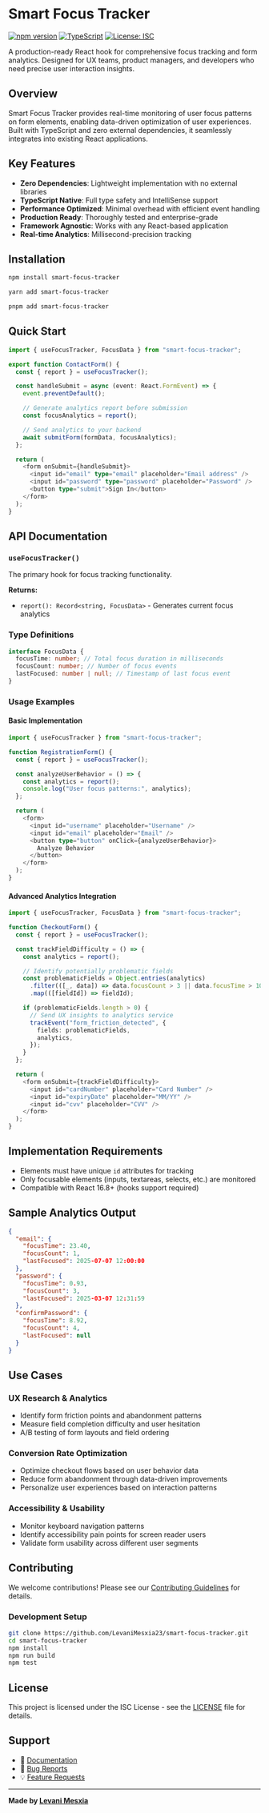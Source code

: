 # Smart Focus Tracker

[![npm version](https://badge.fury.io/js/smart-focus-tracker.svg)](https://badge.fury.io/js/smart-focus-tracker)
[![TypeScript](https://img.shields.io/badge/%3C%2F%3E-TypeScript-%230074c1.svg)](http://www.typescriptlang.org/)
[![License: ISC](https://img.shields.io/badge/License-ISC-blue.svg)](https://opensource.org/licenses/ISC)

A production-ready React hook for comprehensive focus tracking and form analytics. Designed for UX teams, product managers, and developers who need precise user interaction insights.

## Overview

Smart Focus Tracker provides real-time monitoring of user focus patterns on form elements, enabling data-driven optimization of user experiences. Built with TypeScript and zero external dependencies, it seamlessly integrates into existing React applications.

## Key Features

- **Zero Dependencies**: Lightweight implementation with no external libraries
- **TypeScript Native**: Full type safety and IntelliSense support
- **Performance Optimized**: Minimal overhead with efficient event handling
- **Production Ready**: Thoroughly tested and enterprise-grade
- **Framework Agnostic**: Works with any React-based application
- **Real-time Analytics**: Millisecond-precision tracking

## Installation

```bash
npm install smart-focus-tracker
```

```bash
yarn add smart-focus-tracker
```

```bash
pnpm add smart-focus-tracker
```

## Quick Start

```typescript
import { useFocusTracker, FocusData } from "smart-focus-tracker";

export function ContactForm() {
  const { report } = useFocusTracker();

  const handleSubmit = async (event: React.FormEvent) => {
    event.preventDefault();

    // Generate analytics report before submission
    const focusAnalytics = report();

    // Send analytics to your backend
    await submitForm(formData, focusAnalytics);
  };

  return (
    <form onSubmit={handleSubmit}>
      <input id="email" type="email" placeholder="Email address" />
      <input id="password" type="password" placeholder="Password" />
      <button type="submit">Sign In</button>
    </form>
  );
}
```

## API Documentation

### `useFocusTracker()`

The primary hook for focus tracking functionality.

**Returns:**

- `report(): Record<string, FocusData>` - Generates current focus analytics

### Type Definitions

```typescript
interface FocusData {
  focusTime: number; // Total focus duration in milliseconds
  focusCount: number; // Number of focus events
  lastFocused: number | null; // Timestamp of last focus event
}
```

### Usage Examples

#### Basic Implementation

```typescript
import { useFocusTracker } from "smart-focus-tracker";

function RegistrationForm() {
  const { report } = useFocusTracker();

  const analyzeUserBehavior = () => {
    const analytics = report();
    console.log("User focus patterns:", analytics);
  };

  return (
    <form>
      <input id="username" placeholder="Username" />
      <input id="email" placeholder="Email" />
      <button type="button" onClick={analyzeUserBehavior}>
        Analyze Behavior
      </button>
    </form>
  );
}
```

#### Advanced Analytics Integration

```typescript
import { useFocusTracker, FocusData } from "smart-focus-tracker";

function CheckoutForm() {
  const { report } = useFocusTracker();

  const trackFieldDifficulty = () => {
    const analytics = report();

    // Identify potentially problematic fields
    const problematicFields = Object.entries(analytics)
      .filter(([_, data]) => data.focusCount > 3 || data.focusTime > 10000)
      .map(([fieldId]) => fieldId);

    if (problematicFields.length > 0) {
      // Send UX insights to analytics service
      trackEvent("form_friction_detected", {
        fields: problematicFields,
        analytics,
      });
    }
  };

  return (
    <form onSubmit={trackFieldDifficulty}>
      <input id="cardNumber" placeholder="Card Number" />
      <input id="expiryDate" placeholder="MM/YY" />
      <input id="cvv" placeholder="CVV" />
    </form>
  );
}
```

## Implementation Requirements

- Elements must have unique `id` attributes for tracking
- Only focusable elements (inputs, textareas, selects, etc.) are monitored
- Compatible with React 16.8+ (hooks support required)

## Sample Analytics Output

```json
{
  "email": {
    "focusTime": 23.40,
    "focusCount": 1,
    "lastFocused": 2025-07-07 12:00:00
  },
  "password": {
    "focusTime": 0.93,
    "focusCount": 3,
    "lastFocused": 2025-03-07 12:31:59
  },
  "confirmPassword": {
    "focusTime": 8.92,
    "focusCount": 4,
    "lastFocused": null
  }
}
```

## Use Cases

### UX Research & Analytics

- Identify form friction points and abandonment patterns
- Measure field completion difficulty and user hesitation
- A/B testing of form layouts and field ordering

### Conversion Rate Optimization

- Optimize checkout flows based on user behavior data
- Reduce form abandonment through data-driven improvements
- Personalize user experiences based on interaction patterns

### Accessibility & Usability

- Monitor keyboard navigation patterns
- Identify accessibility pain points for screen reader users
- Validate form usability across different user segments


## Contributing

We welcome contributions! Please see our [Contributing Guidelines](https://github.com/LevaniMesxia23/smart-focus-tracker/blob/main/CONTRIBUTING.md) for details.

### Development Setup

```bash
git clone https://github.com/LevaniMesxia23/smart-focus-tracker.git
cd smart-focus-tracker
npm install
npm run build
npm test
```

## License

This project is licensed under the ISC License - see the [LICENSE](LICENSE) file for details.

## Support

- 📖 [Documentation](https://github.com/LevaniMesxia23/smart-focus-tracker)
- 🐛 [Bug Reports](https://github.com/LevaniMesxia23/smart-focus-tracker/issues)
- 💡 [Feature Requests](https://github.com/LevaniMesxia23/smart-focus-tracker/issues)

---

**Made by [Levani Mesxia](https://github.com/LevaniMesxia23)**
